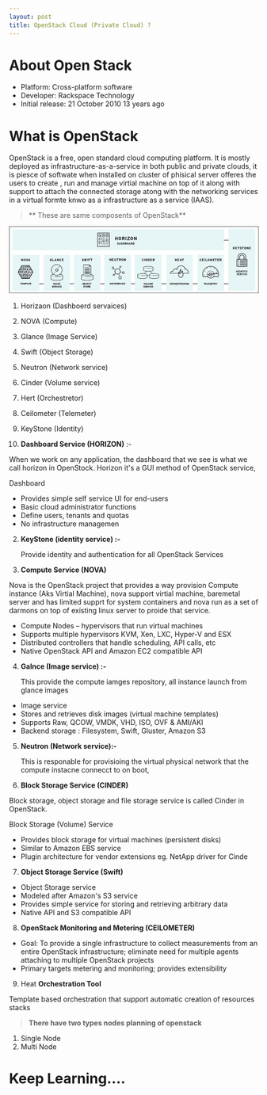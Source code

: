 ```yaml
---
layout: post
title: OpenStack Cloud (Private Cloud) ?
---
```


# About Open Stack

- Platform: Cross-platform software
- Developer: Rackspace Technology
- Initial release: 21 October 2010 13 years ago

# What is OpenStack

OpenStack is a free, open standard cloud computing platform. It is mostly deployed as infrastructure-as-a-service in both public and private clouds, 
it is piesce of softwate when installed on cluster of phisical server offeres the users to create , run and manage virtial machine on top of it along with support to attach the connected storage atong with the networking services in a virtual formte knwo as a infrastructure as a service (IAAS).

> ** These are same composents of OpenStack**

![This is OpenStack Image](../images/openstack-components.jpg)

1. Horizaon (Dashboerd servaices)
2. NOVA  (Compute)
3. Glance (Image Service)
4. Swift (Object Storage)
5. Neutron (Network service)
6. Cinder (Volume service)
7. Hert (Orchestretor)
8. Ceilometer (Telemeter)
9.  KeyStone (Identity)

1. **Dashboard Service (HORIZON)** :-

 When we work on any application, the dashboard that we see is what we call horizon in OpenStock. Horizon it's a GUI method of OpenStack service,  

 Dashboard
- Provides simple self service UI for end-users
- Basic cloud administrator functions
- Define users, tenants and quotas
- No infrastructure managemen

2. **KeyStone (identity service) :-** 
   
   Provide identity and authentication for all OpenStack Services

3. **Compute Service (NOVA)** 

Nova is the OpenStack project that provides a way provision Compute instance (Aks Virtial Machine), nova support virtial machine, baremetal server and has limited supprt for system containers and nova run as a set of darmons on top of existing linux server to proide that service.

- Compute Nodes – hypervisors that run virtual machines
- Supports multiple hypervisors KVM, Xen, LXC, Hyper-V and ESX
- Distributed controllers that handle scheduling, API calls, etc
- Native OpenStack API and Amazon EC2 compatible API

4. **Galnce (Image service) :-** 
   
   This provide the compute iamges repository, all instance launch from glance images

- Image service
- Stores and retrieves disk images (virtual machine templates)
- Supports Raw, QCOW, VMDK, VHD, ISO, OVF & AMI/AKI
- Backend storage : Filesystem, Swift, Gluster, Amazon S3

5. **Neutron (Network service):-** 
   
   This is responable for provisioing the virtual physical network that the compute instacne connecct to on boot,


6. **Block Storage Service (CINDER)**

Block storage, object storage and file storage service is called Cinder in OpenStack.

Block Storage (Volume) Service
- Provides block storage for virtual machines (persistent disks)
- Similar to Amazon EBS service
- Plugin architecture for vendor extensions
eg. NetApp driver for Cinde


7. **Object Storage Service (Swift)**
   
-  Object Storage service
- Modeled after Amazon's S3 service
- Provides simple service for storing and retrieving arbitrary data
- Native API and S3 compatible API


8. **OpenStack Monitoring and Metering (CEILOMETER)**

- Goal: To provide a single infrastructure to collect measurements from an entire OpenStack infrastructure; eliminate need for multiple agents attaching to multiple OpenStack projects
- Primary targets metering and monitoring; 
provides extensibility

9. Heat **Orchestration Tool**

Template based orchestration that support automatic creation of resources stacks



> **There have two types nodes planning of openstack**

 1. Single Node
 2. Multi Node

# Keep Learning....


